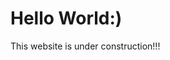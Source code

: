 <html>
<body>
<div style="background-image: url('img_girl.jpg');">
<h1>Hello World:)</h1>
  <p>This website is under construction!!!</p>
</body>
</html>
